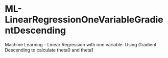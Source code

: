 # ML-LinearRegressionOneVariableGradientDescending
Machine Learning - Linear Regression with one variable. Using Gradient Descending to calculate theta0 and theta1
